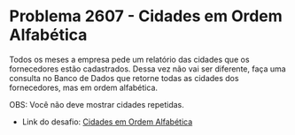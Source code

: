 ﻿# Problema 2607 - Cidades em Ordem Alfabética
Todos os meses a empresa pede um relatório das cidades que os fornecedores estão cadastrados. Dessa vez não vai ser diferente, faça uma consulta no Banco de Dados que retorne todas as cidades dos fornecedores, mas em ordem alfabética.

OBS: Você não deve mostrar cidades repetidas.

- Link do desafio: [Cidades em Ordem Alfabética](https://judge.beecrowd.com/pt/problems/view/2607)